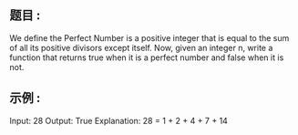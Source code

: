##  题目 :
We define the Perfect Number is a positive integer that is equal to the sum of all its positive divisors except itself.
Now, given an integer n, write a function that returns true when it is a perfect number and false when it is not.
##  示例 :
Input: 28
Output: True
Explanation: 28 = 1 + 2 + 4 + 7 + 14